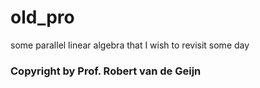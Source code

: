 # old_pro
some parallel linear algebra that I wish to revisit some day

### Copyright by Prof. Robert van de Geijn
